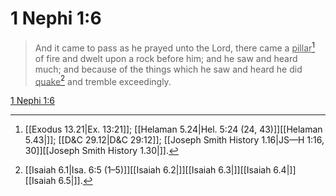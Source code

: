 # 1 Nephi 1:6

> And it came to pass as he prayed unto the Lord, there came a <u>pillar</u>[^a] of fire and dwelt upon a rock before him; and he saw and heard much; and because of the things which he saw and heard he did <u>quake</u>[^b] and tremble exceedingly.

[1 Nephi 1:6](https://www.churchofjesuschrist.org/study/scriptures/bofm/1-ne/1?lang=eng&id=p6#p6)


[^a]: [[Exodus 13.21|Ex. 13:21]]; [[Helaman 5.24|Hel. 5:24 (24, 43)]][[Helaman 5.43|]]; [[D&C 29.12|D&C 29:12]]; [[Joseph Smith History 1.16|JS—H 1:16, 30]][[Joseph Smith History 1.30|]].  
[^b]: [[Isaiah 6.1|Isa. 6:5 (1–5)]][[Isaiah 6.2|]][[Isaiah 6.3|]][[Isaiah 6.4|]][[Isaiah 6.5|]].  
